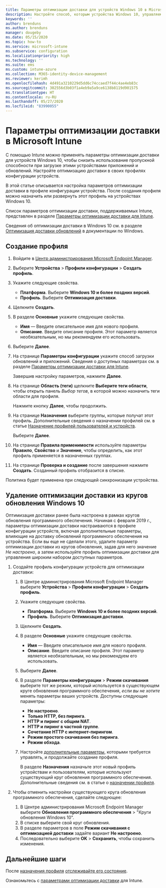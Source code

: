 ```yaml
---
title: Параметры оптимизации доставки для устройств Windows 10 в Microsoft Intune — Azure | Документация Майкрософт
description: Настройте способ, которым устройства Windows 10, управляемые в Intune, используют оптимизацию доставки. Узнайте, как в Intune создать профиль конфигурации устройства, чтобы устанавливать обновления из Интернета, и как заменить существующие круги обновления профилем оптимизации доставки.
keywords: ''
author: brenduns
ms.author: brenduns
manager: dougeby
ms.date: 05/15/2020
ms.topic: how-to
ms.service: microsoft-intune
ms.subservice: configuration
ms.localizationpriority: high
ms.technology: ''
ms.suite: ems
ms.custom: intune-azure
ms.collection: M365-identity-device-management
ms.reviewer: kerimh
ms.openlocfilehash: 4d491a3210229d5dd6c74ccaed7f44c4ae4eb83c
ms.sourcegitcommit: 302556d3b03f1a4eb9a5a9ce6138b8119d901575
ms.translationtype: HT
ms.contentlocale: ru-RU
ms.lasthandoff: 05/27/2020
ms.locfileid: "83990055"
---
```

# <a name="delivery-optimization-settings-in-microsoft-intune"></a>Параметры оптимизации доставки в Microsoft Intune

С помощью Intune можно применять параметры оптимизации доставки для устройств Windows 10, чтобы снизить использование пропускной способности при загрузке этими устройствами приложений и обновлений. Настройте оптимизацию доставки в своих профилях конфигурации устройств.  

В этой статье описывается настройка параметров оптимизации доставки в профиле конфигурации устройства. После создания профиля можно назначить или развернуть этот профиль на устройствах Windows 10.

Список параметров оптимизации доставки, поддерживаемых Intune, представлен в разделе [Параметры оптимизации доставки для Intune](delivery-optimization-settings.md).  

Сведения об оптимизации доставки в Windows 10 см. в разделе [Оптимизация доставки обновлений](https://docs.microsoft.com/windows/deployment/update/waas-delivery-optimization) в документации по Windows.  

## <a name="create-the-profile"></a>Создание профиля

1. Войдите в [Центр администрирования Microsoft Endpoint Manager](https://go.microsoft.com/fwlink/?linkid=2109431).

2. Выберите **Устройства** > **Профили конфигурации** > **Создать профиль**.

3. Укажите следующие свойства.

   - **Платформа**. Выберите **Windows 10 и более поздних версий**.
   - **Профиль**. Выберите **Оптимизация доставки**.

4. Щелкните **Создать**.

5. В разделе **Основные** укажите следующие свойства.

   - **Имя** — Введите описательное имя для нового профиля.
   - **Описание**. Введите описание профиля. Этот параметр является необязательным, но мы рекомендуем его использовать.

6. Выберите **Далее**.

7. На странице **Параметры конфигурации** укажите способ загрузки обновлений и приложений. Сведения о доступных параметрах см. в разделе [Параметры оптимизации доставки для Intune](delivery-optimization-settings.md).

   Завершив настройку параметров, нажмите **Далее**.

8. На странице **Область (теги)** щелкните **Выберите теги области**, чтобы открыть панель *Выбор тегов*, в которой можно назначить теги области для профиля.
  
   Нажмите кнопку **Далее**, чтобы продолжить.

9. На странице **Назначения** выберите группы, которые получат этот профиль. Дополнительные сведения о назначении профилей см. в статье [Назначение профилей пользователей и устройств](../configuration/device-profile-assign.md).

   Выберите **Далее**.

10. На странице **Правила применимости** используйте параметры **Правило**, **Свойство** и **Значение**, чтобы определить, как этот профиль применяется в назначенных группах.

11. На странице **Проверка и создание** после завершения нажмите **Создать**. Созданный профиль отобразится в списке.

Политика будет применена при следующей синхронизации устройства.

## <a name="remove-delivery-optimization-from-windows-10-update-rings"></a>Удаление оптимизации доставки из кругов обновления Windows 10

Оптимизация доставки ранее была настроена в рамках кругов обновления программного обеспечения. Начиная с февраля 2019 г., параметры оптимизации доставки настраиваются в профиле конфигурации устройств, включая дополнительные параметры, влияющие на доставку обновлений программного обеспечения на устройства. Если вы еще не сделали этого, удалите параметр оптимизации доставки из кругов обновления, задав для него значение *Не настроено*, а затем используйте профиль оптимизации доставки для управления широким набором доступных параметров.

1. Создайте профиль конфигурации устройств для оптимизации доставки:

    1. В Центре администрирования Microsoft Endpoint Manager выберите **Устройства** > **Профили конфигурации** > **Создать профиль**.
    2. Укажите следующие свойства.

        - **Платформа**. Выберите **Windows 10 и более поздних версий**.
        - **Профиль**. Выберите **Оптимизация доставки**.

    3. Щелкните **Создать**.
    4. В разделе **Основные** укажите следующие свойства.

        - **Имя** — Введите описательное имя для нового профиля.
        - **Описание**. Введите описание профиля. Этот параметр является необязательным, но мы рекомендуем его использовать.

    5. Выберите **Далее**.
    6. В разделе **Параметры конфигурации** > **Режим скачивания** выберите тот же режим, который используется в существующем круге обновления программного обеспечения, *если вы не хотите* менять параметры ваших устройств. Доступны следующие параметры:

        - **Не настроено**.
        - **Только HTTP, без пиринга**.
        - **HTTP и пиринг с общим NAT**.
        - **HTTP и пиринг в частной группе**.
        - **Сочетание HTTP с интернет-пирингом**.
        - **Режим простого скачивания без пиринга**.
        - **Режим обхода**.

    7. Настройте [дополнительные параметры](delivery-optimization-settings.md), которыми требуется управлять, и продолжайте создание профиля.

        В разделе **Назначения** назначьте этот новый профиль устройствам и пользователям, которые используют существующий круг обновления программного обеспечения. Дополнительные сведения см. в статье о [назначении профиля](device-profile-assign.md).

2. Чтобы отменить настройки существующего круга обновления программного обеспечения, сделайте следующее:

    1. В Центре администрирования Microsoft Endpoint Manager выберите **Обновления программного обеспечения** &gt; "Круги обновления Windows 10".
    2. В списке выберите свой круг обновления.
    3. В разделе параметров в поле **Режим скачивания с оптимизацией доставки** задайте вариант **Не настроено**.
    4. Последовательно выберите **OK** > **Сохранить**, чтобы сохранить изменения.

## <a name="next-steps"></a>Дальнейшие шаги

После [назначения профиля](device-profile-assign.md) [отслеживайте его состояние](device-profile-monitor.md).

Ознакомьтесь с [параметрами оптимизации доставки](delivery-optimization-settings.md) для Intune.
